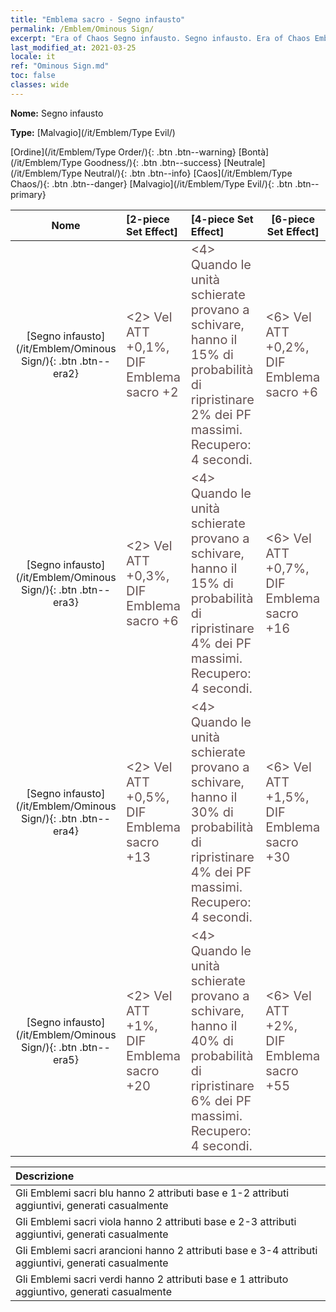 ```yaml
---
title: "Emblema sacro - Segno infausto"
permalink: /Emblem/Ominous Sign/
excerpt: "Era of Chaos Segno infausto. Segno infausto. Era of Chaos Emblema sacro Segno infausto. Era of Chaos Malvagio Segno infausto"
last_modified_at: 2021-03-25
locale: it
ref: "Ominous Sign.md"
toc: false
classes: wide
---
```


 **Nome:** Segno infausto

 **Type:** [Malvagio](/it/Emblem/Type Evil/)

  [Ordine](/it/Emblem/Type Order/){: .btn .btn--warning}   [Bontà](/it/Emblem/Type Goodness/){: .btn .btn--success}   [Neutrale](/it/Emblem/Type Neutral/){: .btn .btn--info}   [Caos](/it/Emblem/Type Chaos/){: .btn .btn--danger}   [Malvagio](/it/Emblem/Type Evil/){: .btn .btn--primary} 

  |  Nome    | [2-piece Set Effect] | [4-piece Set Effect] | [6-piece Set Effect]  | 
  |:-----------------------:|:-------------------|:-----------------|----------------| 
  | [Segno infausto](/it/Emblem/Ominous Sign/){: .btn .btn--era2} | <span style="color: #645252;font-size:20px">&lt;2&gt; Vel ATT +0,1%, DIF Emblema sacro +2</span> | <span style="color: #645252;font-size:20px">&lt;4&gt; Quando le unità schierate provano a schivare, hanno il 15% di probabilità di ripristinare 2% dei PF massimi. Recupero: 4 secondi.</span> | <span style="color: #645252;font-size:20px">&lt;6&gt; Vel ATT +0,2%, DIF Emblema sacro +6</span> | 
  | [Segno infausto](/it/Emblem/Ominous Sign/){: .btn .btn--era3} | <span style="color: #645252;font-size:20px">&lt;2&gt; Vel ATT +0,3%, DIF Emblema sacro +6</span> | <span style="color: #645252;font-size:20px">&lt;4&gt; Quando le unità schierate provano a schivare, hanno il 15% di probabilità di ripristinare 4% dei PF massimi. Recupero: 4 secondi.</span> | <span style="color: #645252;font-size:20px">&lt;6&gt; Vel ATT +0,7%, DIF Emblema sacro +16</span> | 
  | [Segno infausto](/it/Emblem/Ominous Sign/){: .btn .btn--era4} | <span style="color: #645252;font-size:20px">&lt;2&gt; Vel ATT +0,5%, DIF Emblema sacro +13</span> | <span style="color: #645252;font-size:20px">&lt;4&gt; Quando le unità schierate provano a schivare, hanno il 30% di probabilità di ripristinare 4% dei PF massimi. Recupero: 4 secondi.</span> | <span style="color: #645252;font-size:20px">&lt;6&gt; Vel ATT +1,5%, DIF Emblema sacro +30</span> | 
  | [Segno infausto](/it/Emblem/Ominous Sign/){: .btn .btn--era5} | <span style="color: #645252;font-size:20px">&lt;2&gt; Vel ATT +1%, DIF Emblema sacro +20</span> | <span style="color: #645252;font-size:20px">&lt;4&gt; Quando le unità schierate provano a schivare, hanno il 40% di probabilità di ripristinare 6% dei PF massimi. Recupero: 4 secondi.</span> | <span style="color: #645252;font-size:20px">&lt;6&gt; Vel ATT +2%, DIF Emblema sacro +55</span> | 

  |         Descrizione            | 
  |:-------------------------------|
  | Gli Emblemi sacri blu hanno 2 attributi base e 1-2 attributi aggiuntivi, generati casualmente |
  | Gli Emblemi sacri viola hanno 2 attributi base e 2-3 attributi aggiuntivi, generati casualmente |
  | Gli Emblemi sacri arancioni hanno 2 attributi base e 3-4 attributi aggiuntivi, generati casualmente |
  | Gli Emblemi sacri verdi hanno 2 attributi base e 1 attributo aggiuntivo, generati casualmente |
